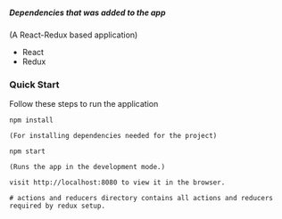 ##### Dependencies that was added to the app
(A React-Redux based application)
- React
- Redux


### Quick Start
Follow these steps to run the application

```
npm install 

(For installing dependencies needed for the project)
```

```
npm start 

(Runs the app in the development mode.)
```

```
visit http://localhost:8080 to view it in the browser.
```

`# actions and reducers directory contains all actions and reducers required by redux setup.`
